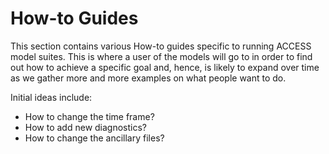 # How-to Guides
This section contains various How-to guides specific to running ACCESS model suites. This is where a user of the models will go to in order to find out how to achieve a specific goal and, hence, is likely to expand over time as we gather more and more examples on what people want to do. 

Initial ideas include: 

- How to change the time frame? 
- How to add new diagnostics? 
- How to change the ancillary files? 
